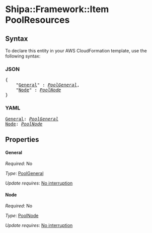 # Shipa::Framework::Item PoolResources

## Syntax

To declare this entity in your AWS CloudFormation template, use the following syntax:

### JSON

<pre>
{
    "<a href="#general" title="General">General</a>" : <i><a href="poolgeneral.md">PoolGeneral</a></i>,
    "<a href="#node" title="Node">Node</a>" : <i><a href="poolnode.md">PoolNode</a></i>
}
</pre>

### YAML

<pre>
<a href="#general" title="General">General</a>: <i><a href="poolgeneral.md">PoolGeneral</a></i>
<a href="#node" title="Node">Node</a>: <i><a href="poolnode.md">PoolNode</a></i>
</pre>

## Properties

#### General

_Required_: No

_Type_: <a href="poolgeneral.md">PoolGeneral</a>

_Update requires_: [No interruption](https://docs.aws.amazon.com/AWSCloudFormation/latest/UserGuide/using-cfn-updating-stacks-update-behaviors.html#update-no-interrupt)

#### Node

_Required_: No

_Type_: <a href="poolnode.md">PoolNode</a>

_Update requires_: [No interruption](https://docs.aws.amazon.com/AWSCloudFormation/latest/UserGuide/using-cfn-updating-stacks-update-behaviors.html#update-no-interrupt)

